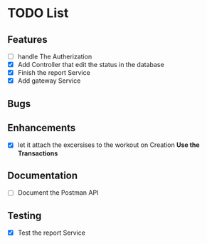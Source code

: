 # TODO List

## Features
- [ ] handle The Autherization
- [X] Add Controller that edit the status in the database
- [x] Finish the report Service
- [X] Add gateway Service

## Bugs

## Enhancements
- [X] let it attach the excersises to the workout on Creation **Use the Transactions**

## Documentation
- [ ] Document the Postman API
## Testing
- [X] Test the report Service
